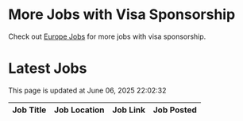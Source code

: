 # More Jobs with Visa Sponsorship

Check out [Europe Jobs](https://github.com/sureshparimi/europejobs#latest-jobs) for more jobs with visa sponsorship.

# Latest Jobs

This page is updated at June 06, 2025 22:02:32

| Job Title | Job Location | Job Link | Job Posted |
| --- | --- | --- | --- |
